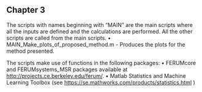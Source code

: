 ## Chapter 3

The scripts with names beginning with “MAIN” are the main scripts where all the inputs are defined and the calculations are performed. All the other scripts are called from the main scripts.
•	MAIN_Make_plots_of_proposed_method.m - Produces the plots for the method presented. 

The scripts make use of functions in the following packages:
•	FERUMcore and FERUMsystems_MSR packages available at http://projects.ce.berkeley.edu/ferum/. 
•	Matlab Statistics and Machine Learning Toolbox (see https://se.mathworks.com/products/statistics.html )



